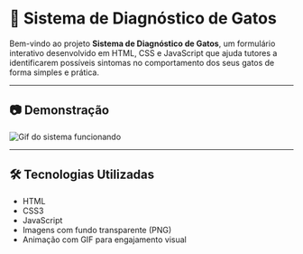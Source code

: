 # 🐾 Sistema de Diagnóstico de Gatos

Bem-vindo ao projeto **Sistema de Diagnóstico de Gatos**, um formulário interativo desenvolvido em HTML, CSS e JavaScript que ajuda tutores a identificarem possíveis sintomas no comportamento dos seus gatos de forma simples e prática.

---

## 📷 Demonstração

![Gif do sistema funcionando](caminho-do-seu-gif-aqui.gif)
<!-- Substitua o link acima pelo caminho real do seu GIF animado com o gato piscando, por exemplo -->

---

## 🛠️ Tecnologias Utilizadas

- HTML
- CSS3
- JavaScript 
- Imagens com fundo transparente (PNG)
- Animação com GIF para engajamento visual



